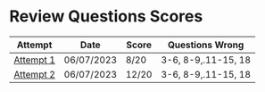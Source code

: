 # Review Questions Scores

| Attempt| Date | Score | Questions Wrong |
| -------|----- |------| ----------------|
| [Attempt 1](/src/review_questions/chapter_4/attempt_1/) | 06/07/2023 | 8/20 | 3-6, 8-9,.11-15, 18 |
| [Attempt 2](/src/review_questions/chapter_4/attempt_1/) | 06/07/2023 | 12/20 | 3-6, 8-9,.11-15, 18 |